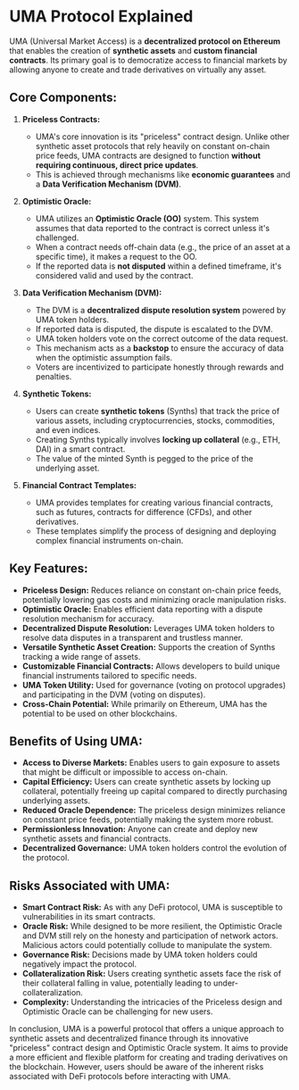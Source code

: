 # UMA Protocol Explained

UMA (Universal Market Access) is a **decentralized protocol on Ethereum** that enables the creation of **synthetic assets** and **custom financial contracts**. Its primary goal is to democratize access to financial markets by allowing anyone to create and trade derivatives on virtually any asset.

## Core Components:

1. **Priceless Contracts:**

   - UMA's core innovation is its "priceless" contract design. Unlike other synthetic asset protocols that rely heavily on constant on-chain price feeds, UMA contracts are designed to function **without requiring continuous, direct price updates**.
   - This is achieved through mechanisms like **economic guarantees** and a **Data Verification Mechanism (DVM)**.

2. **Optimistic Oracle:**

   - UMA utilizes an **Optimistic Oracle (OO)** system. This system assumes that data reported to the contract is correct unless it's challenged.
   - When a contract needs off-chain data (e.g., the price of an asset at a specific time), it makes a request to the OO.
   - If the reported data is **not disputed** within a defined timeframe, it's considered valid and used by the contract.

3. **Data Verification Mechanism (DVM):**

   - The DVM is a **decentralized dispute resolution system** powered by UMA token holders.
   - If reported data is disputed, the dispute is escalated to the DVM.
   - UMA token holders vote on the correct outcome of the data request.
   - This mechanism acts as a **backstop** to ensure the accuracy of data when the optimistic assumption fails.
   - Voters are incentivized to participate honestly through rewards and penalties.

4. **Synthetic Tokens:**

   - Users can create **synthetic tokens** (Synths) that track the price of various assets, including cryptocurrencies, stocks, commodities, and even indices.
   - Creating Synths typically involves **locking up collateral** (e.g., ETH, DAI) in a smart contract.
   - The value of the minted Synth is pegged to the price of the underlying asset.

5. **Financial Contract Templates:**
   - UMA provides templates for creating various financial contracts, such as futures, contracts for difference (CFDs), and other derivatives.
   - These templates simplify the process of designing and deploying complex financial instruments on-chain.

## Key Features:

- **Priceless Design:** Reduces reliance on constant on-chain price feeds, potentially lowering gas costs and minimizing oracle manipulation risks.
- **Optimistic Oracle:** Enables efficient data reporting with a dispute resolution mechanism for accuracy.
- **Decentralized Dispute Resolution:** Leverages UMA token holders to resolve data disputes in a transparent and trustless manner.
- **Versatile Synthetic Asset Creation:** Supports the creation of Synths tracking a wide range of assets.
- **Customizable Financial Contracts:** Allows developers to build unique financial instruments tailored to specific needs.
- **UMA Token Utility:** Used for governance (voting on protocol upgrades) and participating in the DVM (voting on disputes).
- **Cross-Chain Potential:** While primarily on Ethereum, UMA has the potential to be used on other blockchains.

## Benefits of Using UMA:

- **Access to Diverse Markets:** Enables users to gain exposure to assets that might be difficult or impossible to access on-chain.
- **Capital Efficiency:** Users can create synthetic assets by locking up collateral, potentially freeing up capital compared to directly purchasing underlying assets.
- **Reduced Oracle Dependence:** The priceless design minimizes reliance on constant price feeds, potentially making the system more robust.
- **Permissionless Innovation:** Anyone can create and deploy new synthetic assets and financial contracts.
- **Decentralized Governance:** UMA token holders control the evolution of the protocol.

## Risks Associated with UMA:

- **Smart Contract Risk:** As with any DeFi protocol, UMA is susceptible to vulnerabilities in its smart contracts.
- **Oracle Risk:** While designed to be more resilient, the Optimistic Oracle and DVM still rely on the honesty and participation of network actors. Malicious actors could potentially collude to manipulate the system.
- **Governance Risk:** Decisions made by UMA token holders could negatively impact the protocol.
- **Collateralization Risk:** Users creating synthetic assets face the risk of their collateral falling in value, potentially leading to under-collateralization.
- **Complexity:** Understanding the intricacies of the Priceless design and Optimistic Oracle can be challenging for new users.

In conclusion, UMA is a powerful protocol that offers a unique approach to synthetic assets and decentralized finance through its innovative "priceless" contract design and Optimistic Oracle system. It aims to provide a more efficient and flexible platform for creating and trading derivatives on the blockchain. However, users should be aware of the inherent risks associated with DeFi protocols before interacting with UMA.
